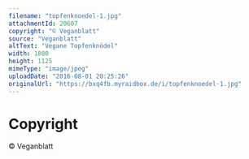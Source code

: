 ```yaml
---
filename: "topfenknoedel-1.jpg"
attachmentId: 20607
copyright: "© Veganblatt"
source: "Veganblatt"
altText: "Vegane Topfenknödel"
width: 1800
height: 1125
mimeType: "image/jpeg"
uploadDate: "2016-08-01 20:25:26"
originalUrl: "https://bxq4fb.myraidbox.de/i/topfenknoedel-1.jpg"
---
```


# Copyright

© Veganblatt
